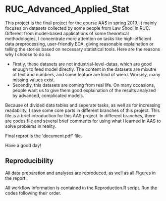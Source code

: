 # RUC_Advanced_Applied_Stat
This project is the final project for the course AAS in spring 2019. It mainly focuses on datasets collected by some people from Law Shool in RUC. Different from model-based applications of some theoretical methodologies, I concentrate more attention on tasks like high-efficient data preprocessing, user-friendly EDA, giving reasonable explaination or telling the stories based on necessary statistical tools. Here are the reasons why I choose to do so. 

* Firstly, these datasets are not industrial-level-datas, which are good enough to feed model directly. The content in the datasets are mixutre of text and numbers, and some feature are kind of wierd. Worsely, many missing values exist.
* Secondly, this datasets are coming from real life. On many occasions, people want us to give them good explaination of the results analyzed by advanced, complicated models. 

Because of divided data tables and seperate tasks, as well as for increasing readability, I save some core parts in different branches of this project. This file is a brief introduction for this AAS project. In different branches, there are codes file and several brief comments for using what I learned in AAS to solve problems in reality.

Final reprot is the 'document.pdf' file.

Have a good day!

## Reproducibility
All data preparation and analyses are reproduced, as well as all Figures in the report.

All workflow information is contained in the Reproduction.R script. Run the codes following their order.
